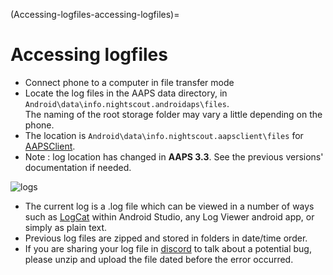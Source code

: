 (Accessing-logfiles-accessing-logfiles)=

# Accessing logfiles

* Connect phone to a computer in file transfer mode
* Locate the log files in the AAPS data directory, in `Android\data\info.nightscout.androidaps\files`.  
    The naming of the root storage folder may vary a little depending on the phone.
* The location is `Android\data\info.nightscout.aapsclient\files` for [AAPSClient](#RemoteControl_aapsclient).
* Note : log location has changed in **AAPS 3.3**. See the previous versions' documentation if needed.

![logs](../images/aapslog.png)

* The current log is a .log file which can be viewed in a number of ways such as [LogCat](https://developer.android.com/studio/debug/am-logcat.html) within Android Studio, any Log Viewer android app, or simply as plain text. 
* Previous log files are zipped and stored in folders in date/time order. 
* If you are sharing your log file in [discord](https://discord.gg/4fQUWHZ4Mw) to talk about a potential bug, please unzip and upload the file dated before the error occurred.